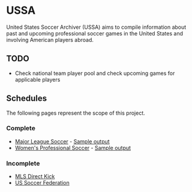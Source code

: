 # USSA #
United States Soccer Archiver (USSA) aims to compile information about past and upcoming professional soccer games in the United States and involving American players abroad.

## TODO ##
* Check national team player pool and check upcoming games for applicable players

## Schedules ##
The following pages represent the scope of this project.

### Complete ###
* [Major League Soccer](http://www.mlssoccer.com/schedule?month=all&year=2011) - [Sample output](https://gist.github.com/1329216)
* [Women's Professional Soccer](http://www.womensprosoccer.com/Home/schedule/2011-wps-schedule) - [Sample output](https://gist.github.com/1340389)

### Incomplete ###
* [MLS Direct Kick](http://www.indemand.com/sports/mls)
* [US Soccer Federation](http://www.ussoccer.com/Schedule-Tickets/Schedule.aspx)
